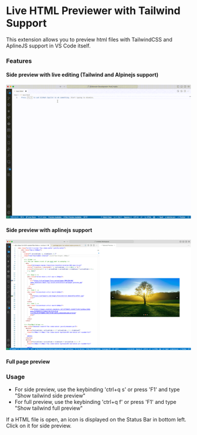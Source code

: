 # Live HTML Previewer with Tailwind Support
This extension allows you to preview html files with TailwindCSS and AplineJS support in VS Code itself.
### Features
#### Side preview with live editing (Tailwind and Alpinejs support)
![IDE](resources/preview.gif)
#### Side preview with aplinejs support
![IDE](resources/screenshot.png)
#### Full page preview
### Usage
* For side preview, use the keybinding 'ctrl+q s' or press 'F1' and type "Show tailwind side preview"
* For full preview, use the keybinding 'ctrl+q f' or press 'F1' and type "Show tailwind full preview"

If a HTML file is open, an icon is displayed on the Status Bar in bottom left. Click on it for side preview.
